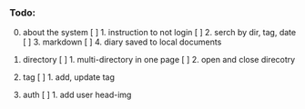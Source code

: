 
### Todo: 

0. about the system
    [ ] 1. instruction to not login
    [ ] 2. serch by dir, tag, date
    [ ] 3. markdown 
    [ ] 4. diary saved to local documents

1. directory
    [ ] 1. multi-directory in one page
    [ ] 2. open and close direcotry

2. tag
    [ ] 1. add, update tag

4. auth
    [ ] 1. add user head-img
